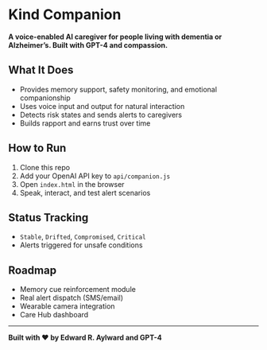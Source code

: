 # Kind Companion

**A voice-enabled AI caregiver for people living with dementia or Alzheimer’s. Built with GPT-4 and compassion.**

## What It Does
- Provides memory support, safety monitoring, and emotional companionship
- Uses voice input and output for natural interaction
- Detects risk states and sends alerts to caregivers
- Builds rapport and earns trust over time

## How to Run
1. Clone this repo
2. Add your OpenAI API key to `api/companion.js`
3. Open `index.html` in the browser
4. Speak, interact, and test alert scenarios

## Status Tracking
- `Stable`, `Drifted`, `Compromised`, `Critical`
- Alerts triggered for unsafe conditions

## Roadmap
- Memory cue reinforcement module
- Real alert dispatch (SMS/email)
- Wearable camera integration
- Care Hub dashboard

---

**Built with ❤️ by Edward R. Aylward and GPT-4**
